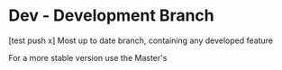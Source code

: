 # Dev - Development Branch
[test push x]
Most up to date branch, containing any developed feature

For a more stable version use the Master's
